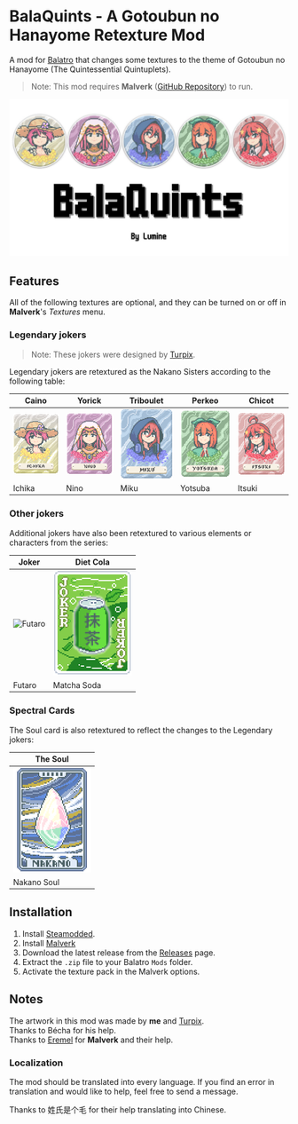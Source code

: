 # BalaQuints - A Gotoubun no Hanayome Retexture Mod

A mod for [Balatro](https://store.steampowered.com/app/2379780/Balatro/) that changes some textures to the theme of Gotoubun no Hanayome (The Quintessential Quintuplets).

> Note: This mod requires **Malverk** ([GitHub Repository](https://github.com/Eremel/Malverk)) to run.

![Thumbnail](/images/thumbnail.jpg)

## Features

All of the following textures are optional, and they can be turned on or off in **Malverk**'s *Textures* menu.

### Legendary jokers

> Note: These jokers were designed by [Turpix](https://turpix.bsky.social).

Legendary jokers are retextured as the Nakano Sisters according to the following table:

| Caino | Yorick | Triboulet | Perkeo | Chicot |
| ----- | ------ | --------- | ------ | ------ |
| ![Ichika](/images/cards/ichika.png) | ![Nino](/images/cards/nino.png) | ![Miku](/images/cards/miku.png) | ![Yotsuba](/images/cards/yotsuba.png)| ![Itsuki](/images/cards/itsuki.png) |
| Ichika | Nino | Miku | Yotsuba | Itsuki |

### Other jokers

Additional jokers have also been retextured to various elements or characters from the series:

| Joker | Diet Cola |
| ----- | --------- |
|![Futaro](/images/cards/futaro.png) | ![Matcha Soda](/images/cards/matcha_soda.png) |
| Futaro | Matcha Soda |

### Spectral Cards

The Soul card is also retextured to reflect the changes to the Legendary jokers:

| The Soul    |
| ----------- |
| ![Nakano Soul](/images/cards/soul.png) |
| Nakano Soul |


## Installation

1. Install [Steamodded](https://github.com/Steamodded/smods).
2. Install [Malverk](https://github.com/Eremel/Malverk)
3. Download the latest release from the [Releases](https://github.com/Luuumine/BalaQuints/releases) page.
4. Extract the `.zip` file to your Balatro `Mods` folder.
5. Activate the texture pack in the Malverk options.

## Notes

The artwork in this mod was made by **me** and [Turpix](https://turpix.bsky.social). \
Thanks to Bécha for his help. \
Thanks to [Eremel](https://github.com/Eremel) for **Malverk** and their help.

### Localization

The mod should be translated into every language. If you find an error in translation and would like to help, feel free to send a message.

Thanks to 姓氏是个毛 for their help translating into Chinese.